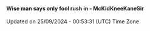 #### Wise man says only fool rush in - McKidKneeKaneSir
Updated on 25/09/2024 - 00:53:31 (UTC) Time Zone
